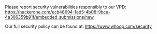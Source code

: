 Please report security vulnerabilities responsibly to our VPD: https://hackerone.com/ecb48694-1ad5-4b08-9bca-4a306359b91f/embedded_submissions/new

Our full security policy can be found at: https://www.whoop.com/security
